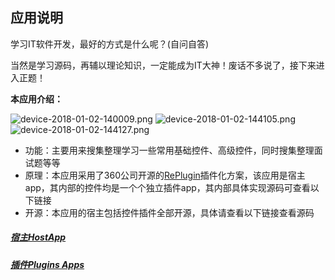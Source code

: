 ## 应用说明

学习IT软件开发，最好的方式是什么呢？(自问自答)

当然是学习源码，再辅以理论知识，一定能成为IT大神！废话不多说了，接下来进入正题！



**本应用介绍：**


![device-2018-01-02-140009.png](http://upload-images.jianshu.io/upload_images/5681277-ecfb9f54cca0f7b5.png?imageMogr2/auto-orient/strip%7CimageView2/2/w/450)
![device-2018-01-02-144105.png](http://upload-images.jianshu.io/upload_images/5681277-c6ef41aeb283dfae.png?imageMogr2/auto-orient/strip%7CimageView2/2/w/400)
![device-2018-01-02-144127.png](http://upload-images.jianshu.io/upload_images/5681277-700275e5016c70fd.png?imageMogr2/auto-orient/strip%7CimageView2/2/w/400)



- 功能：主要用来搜集整理学习一些常用基础控件、高级控件，同时搜集整理面试题等等
- 原理：本应用采用了360公司开源的[RePlugin](https://github.com/Qihoo360/RePlugin/wiki)插件化方案，该应用是宿主app，其内部的控件均是一个个独立插件app，其内部具体实现源码可查看以下链接
- 开源：本应用的宿主包括控件插件全部开源，具体请查看以下链接查看源码


##### [宿主HostApp](https://github.com/ProZoom/ProZoom)

##### [插件Plugins Apps](https://github.com/ProZoom/ProZoomPlugin)



